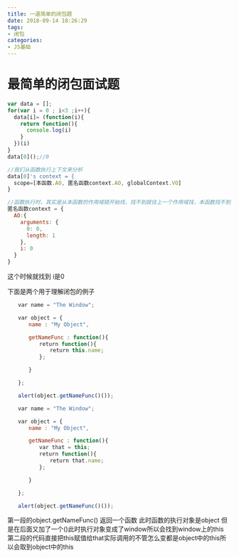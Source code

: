 ```yaml
---
title: 一道简单的闭包题
date: 2018-09-14 18:26:29
tags: 
- 闭包
categories: 
- JS基础
---
```

最简单的闭包面试题
===

 
```javascript
var data = [];
for(var i = 0 ; i<3 ;i++){
  data[i]= (function(i){
    return function(){
      console.log(i)
    }
  })(i)
}
data[0]();//0

//我们从函数执行上下文来分析
data[0]'s context = {
  scope=[本函数.AO, 匿名函数context.AO, globalContext.VO]
}

//函数执行时，其实是从本函数的作用域链开始找，找不到就往上一个作用域找，本函数找不到，则往匿名函数的AO寻找，匿名函数由于是立即执行函数，则在赋值给data[0]时，传入的实////参i为0，则其AO则如下；
匿名函数context = {
  AO:{
    arguments: {
      0: 0,
      length: 1
    },
    i: 0
  }
}
```
这个时候就找到 i是0

下面是两个用于理解闭包的例子
```javascript
　　var name = "The Window";

　　var object = {
　　　　name : "My Object",

　　　　getNameFunc : function(){
　　　　　　return function(){
　　　　　　　　return this.name;
　　　　　　};

　　　　}

　　};

　　alert(object.getNameFunc()());

```
```javascript
　　var name = "The Window";

　　var object = {
　　　　name : "My Object",

　　　　getNameFunc : function(){
　　　　　　var that = this;
　　　　　　return function(){
　　　　　　　　return that.name;
　　　　　　};

　　　　}

　　};

　　alert(object.getNameFunc()());
```
第一段的object.getNameFunc() 返回一个函数 此时函数的执行对象是object 但是在后面又加了一个()此时执行对象变成了window所以会找到window上的this  
第二段的代码直接把this赋值给that实际调用的不管怎么变都是object中的this所以会取到object中的this


